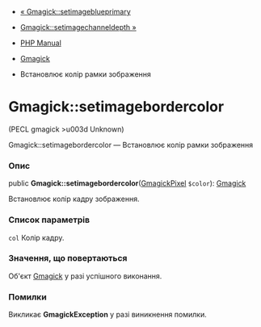 - [« Gmagick::setimageblueprimary](gmagick.setimageblueprimary.md)
- [Gmagick::setimagechanneldepth »](gmagick.setimagechanneldepth.md)

- [PHP Manual](index.md)
- [Gmagick](class.gmagick.md)
- Встановлює колір рамки зображення

# Gmagick::setimagebordercolor

(PECL gmagick \>u003d Unknown)

Gmagick::setimagebordercolor — Встановлює колір рамки зображення

### Опис

public
**Gmagick::setimagebordercolor**([GmagickPixel](class.gmagickpixel.md)
`$color`): [Gmagick](class.gmagick.md)

Встановлює колір кадру зображення.

### Список параметрів

`col`
Колір кадру.

### Значення, що повертаються

Об'єкт [Gmagick](class.gmagick.md) у разі успішного виконання.

### Помилки

Викликає **GmagickException** у разі виникнення помилки.
